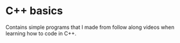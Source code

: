 # C++ basics
Contains simple programs that I made from follow along videos when learning how to code in C++.
